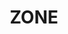 --- 
title: "ZONE"
publishdate: "2019-2-15T16:48:46+02:00"
src: "https://365manga.net/manga/zone"
image: "https://data.365manga.net/images/thumbnails/30535-zone.jpg"
description: " Pilot for D. Gray-Man.(http://mangapark.com/search?q=dgray-man)"
---
